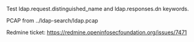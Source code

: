 Test ldap.request.distinguished_name and
ldap.responses.dn keywords.

PCAP from ../ldap-search/ldap.pcap

Redmine ticket: https://redmine.openinfosecfoundation.org/issues/7471